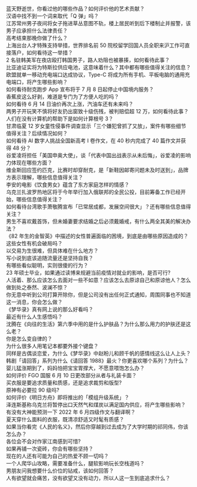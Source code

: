 蓝天野逝世，你看过他的哪些作品？如何评价他的艺术贡献？  
汉语中找不到一个词来取代「Q 弹」吗？  
江苏常州男子夜间将女子拖进草丛意图不轨，楼上居民听到后下楼制止并报警，该男子应承担什么法律责任？  
高考结束那晚你做了什么？  
上海出台人才特殊支持举措，世界排名前 50 院校留学回国人员全职来沪工作可直接落户，如何看待这一举措？  
2 名驻韩美军在夜店殴打韩国男子，路人劝阻也被暴揍，如何看待此事？  
比亚迪证实将为特斯拉供应电池，这意味着什么？其中都有哪些值得关注的信息？  
欧盟就单一移动充电端口达成协议，Type-C 将成为所有手机、平板电脑的通用充电端口，将产生哪些影响？  
如何看待耐克跑步 App 宣布将于 7 月 8 日起停止中国境内服务？  
香蕉皮这么好剥，难道是专门为了方便人吃的吗？  
如何看待 6 月 14 日油价再次上涨，汽油车还有未来吗？  
两男子开玩笑不慎将好友扔出窗致十级伤残，被判赔偿超 12 万，如何看待此事？  
人们在没有计算机的帮助下是如何计算根号 3？  
甘肃临夏 12 岁女童性侵事件调查显示「三个嫌犯曾抓了又放」，案件有哪些细节值得关注？后续情况如何？  
如何看待 AI 数字人挑战全国新高考 Ⅰ 卷作文，在 40 秒内完成了 40 篇作文并获得 48 分？  
谷爱凌将担任「美国申奥大使」，谈「代表中国出战表示从未后悔」，谷爱凌的影响力体现在哪些方面？  
维金斯回应签约匹克，比赛时却穿耐克，是「新鞋因邮寄问题未及时送到」，品牌方表示理解，哪些信息值得关注？  
李安的电影《饮食男女》蕴含了东方家庭怎样的情感？  
乌克兰扎波罗热地区将于今年举行加入俄联邦的全民公投，目前筹备工作已经开始，哪些信息值得关注？  
如何看待台湾歌手萧敬腾宣布「已常居成都，发展空间很大」？还有哪些信息值得关注？  
男生不喜欢戴首饰，但未婚妻要求结婚之后必须戴婚戒，有什么两全其美的解决办法？  
《82 年生的金智英》中描述的女性普遍面临的困境，到底是由哪些原因造成的？这些女性有机会破局吗？  
以交易为生很难，但具体难在什么地方？  
写小说到底该追随流量还是坚持自我？  
有哪些看似聪明，实则很傻的行为？  
23 年硕士毕业，如果通过读博来规避当前疫情对就业的影响，是否可行?  
人活着、那么应该怎么去面对一些不如意？应该怎么去原谅自己和原谅他人？怎么做到处之泰然、波澜不惊？  
你无意中听到公司打算开除你，但是公司没有出任何正式通知，周围同事也不知道这一消息，你会怎么做？  
《梦华录》真有网上说的那么好看吗？  
最近有什么人生感悟吗？  
沈腾在《向往的生活》第六季中用的是什么护肤品？为什么那么用力的护肤还是这么老？  
你是怎么变自律的？  
为什么很多人用笔记本都要外接个键盘？  
同样是古偶谈恋爱，为什么《梦华录》中赵盼儿和顾千帆的感情线这么让人上头？  
韩剧「请回答」系列为什么《请回答 1988》最火？你更喜欢哪个系列？为什么？  
婴儿猛涨期到了，妈妈怕把宝宝胃撑大，不愿意喂饱怎么办？  
如何评价 FGO 国服 6 月 10 日更改部分从者与礼装卡面？  
买衣服是要追求质量和质感，还是追求裁剪和版型?  
原神有必要拉 90 级吗?  
如何评价《明日方舟》即将推出的「模组升级系统」？  
泽连斯基称乌克兰将暂停出口天然气和煤炭以满足国内供应，将产生哪些影响？  
有没有大神能预测一下 2022 年 6 月四级作文与翻译啊？  
夏天穿什么面料的衣服，既清凉舒适又时髦有质感？  
如果当你看完《人民的名义》，然后你穿越到过去成为了大学时期的祁同伟，你该怎么办？  
各位会不会对作家江南感到可惜?  
如果再铺一次瓷砖，你会有哪些坚持？  
现在的人还有可能为自己的热爱不顾一切吗？  
一个人爬华山攻略，需要准备什么，腿软影响玩长空栈道吗？  
男朋友问我想要什么价位的钻戒，该如何回答？  
人有欲望就会痛苦，没有欲望又没有动力，所以人这一生到底追求什么？  
